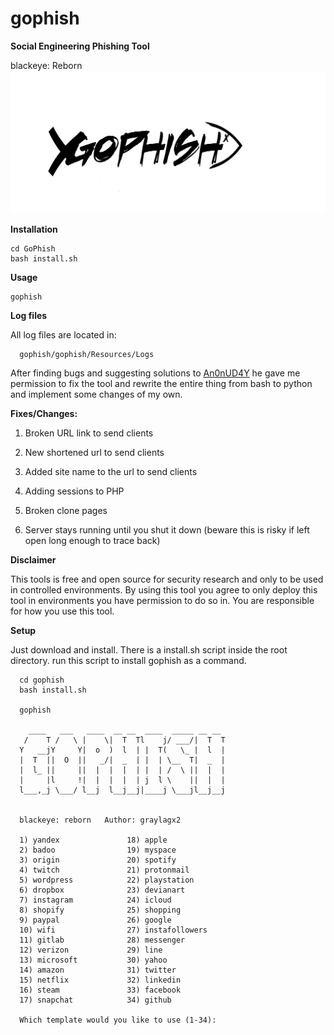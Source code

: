 # gophish

**Social Engineering Phishing Tool**
  
  blackeye: Reborn
![gophish logo](https://github.com/graylagx2/Images/blob/master/gophish_logo.png)
  
**Installation**

    cd GoPhish
    bash install.sh

**Usage**

    gophish
    
**Log files**
      
All log files are located in:

      gophish/gophish/Resources/Logs
      
After finding bugs and suggesting solutions to <a href="https://github.com/An0nUD4Y/blackeye">An0nUD4Y</a> he gave me permission to fix the tool and rewrite the entire thing from bash to python and implement some changes of my own.

**Fixes/Changes:**

  1) Broken URL link to send clients
  
  2) New shortened url to send clients
  
  3) Added site name to the url to send clients
  
  4) Adding sessions to PHP
  
  5) Broken clone pages
  
  6) Server stays running until you shut it down (beware this is risky if left open long enough to trace back)
  
  
  **Disclaimer**
  
  This tools is free and open source for security research and only to be used in controlled environments. By using this tool you agree to only deploy this tool in environments you have permission to do so in. You are responsible for how you use this tool.
  
  
  **Setup**
  
  Just download and install. There is a install.sh script inside the root directory. run this script to install gophish as a command.
      
      cd gophish 
      bash install.sh
      
      gophish
      
        ____   ___   ____  __ __  ____  _____ __ __ 
       /    T /   \ |    \|  T  Tl    j/ ___/|  T  T                                                                                  
      Y   __jY     Y|  o  )  l  | |  T(   \_ |  l  |                                                                                  
      |  T  ||  O  ||   _/|  _  | |  | \__  T|  _  |                                                                                  
      |  l_ ||     ||  |  |  |  | |  | /  \ ||  |  |                                                                                  
      |     |l     !|  |  |  |  | j  l \    ||  |  |                                                                                  
      l___,_j \___/ l__j  l__j__j|____j \___jl__j__j                                                                                  
                                                                                                                                
                                                                                                                                
      blackeye: reborn   Author: graylagx2
                                                                                                                                
      1) yandex               18) apple                                                                                               
      2) badoo                19) myspace
      3) origin               20) spotify
      4) twitch               21) protonmail
      5) wordpress            22) playstation
      6) dropbox              23) devianart
      7) instagram            24) icloud
      8) shopify              25) shopping
      9) paypal               26) google
      10) wifi                27) instafollowers
      11) gitlab              28) messenger
      12) verizon             29) line
      13) microsoft           30) yahoo
      14) amazon              31) twitter
      15) netflix             32) linkedin
      16) steam               33) facebook
      17) snapchat            34) github

      Which template would you like to use (1-34):
      

      

